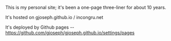 This is my personal site; it's been a one-page three-liner for about 10 years.

It's hosted on gjoseph.github.io / incongru.net

It's deployed by Github pages -- https://github.com/gjoseph/gjoseph.github.io/settings/pages
